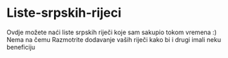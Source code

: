 # Liste-srpskih-rijeci
Ovdje možete naći liste srpskih riječi koje sam sakupio tokom vremena :) Nema na čemu
Razmotrite dodavanje vaših riječi kako bi i drugi imali neku beneficiju
